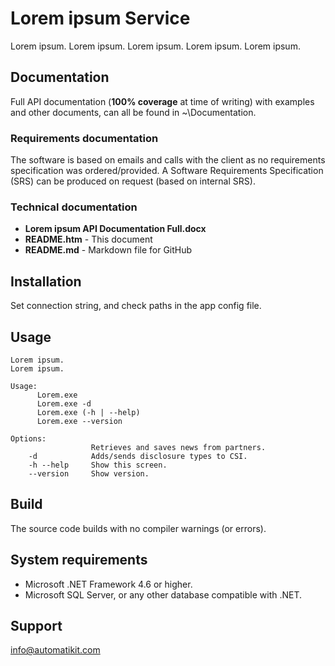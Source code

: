 # Lorem ipsum Service
Lorem ipsum. Lorem ipsum. Lorem ipsum. Lorem ipsum. Lorem ipsum.

## Documentation
Full API documentation (**100% coverage** at time of writing) with examples and other documents, can all be found in ~\Documentation.

### Requirements documentation
The software is based on emails and calls with the client as no requirements specification was ordered/provided. A Software Requirements Specification (SRS) can be produced on request (based on internal SRS).

### Technical documentation
* **Lorem ipsum API Documentation Full.docx**
* **README.htm** - This document
* **README.md** - Markdown file for GitHub

## Installation
Set connection string, and check paths in the app config file.

## Usage
```
Lorem ipsum.
Lorem ipsum.

Usage:
      Lorem.exe
      Lorem.exe -d
      Lorem.exe (-h | --help)
      Lorem.exe --version

Options:
                  Retrieves and saves news from partners.
    -d            Adds/sends disclosure types to CSI.
    -h --help     Show this screen.
    --version     Show version.
```

## Build
The source code builds with no compiler warnings (or errors).

## System requirements
* Microsoft .NET Framework 4.6 or higher.
* Microsoft SQL Server, or any other database compatible with .NET.

## Support
info@automatikit.com
